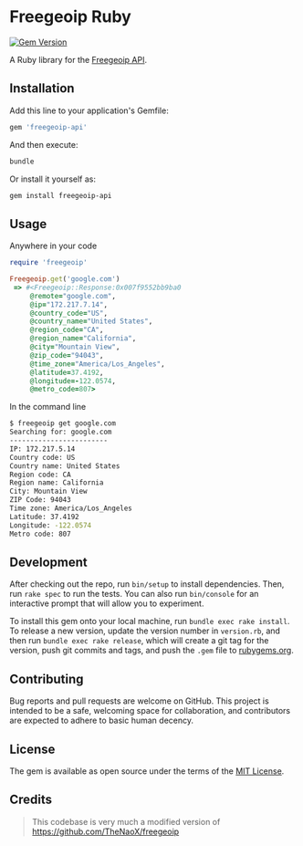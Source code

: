 # Freegeoip Ruby

[![Gem Version](https://badge.fury.io/rb/freegeoip-api.svg)](https://badge.fury.io/rb/freegeoip-api)

A Ruby library for the [Freegeoip API](https://freegeoip.app).

## Installation

Add this line to your application's Gemfile:

```ruby
gem 'freegeoip-api'
```

And then execute:

```bash
bundle
```

Or install it yourself as:

```bash
gem install freegeoip-api
```

## Usage

Anywhere in your code

```ruby
require 'freegeoip'

Freegeoip.get('google.com')
 => #<Freegeoip::Response:0x007f9552bb9ba0
     @remote="google.com",
     @ip="172.217.7.14",
     @country_code="US",
     @country_name="United States",
     @region_code="CA",
     @region_name="California",
     @city="Mountain View",
     @zip_code="94043",
     @time_zone="America/Los_Angeles",
     @latitude=37.4192,
     @longitude=-122.0574,
     @metro_code=807>
```

In the command line

```bash
$ freegeoip get google.com
Searching for: google.com
------------------------
IP: 172.217.5.14
Country code: US
Country name: United States
Region code: CA
Region name: California
City: Mountain View
ZIP Code: 94043
Time zone: America/Los_Angeles
Latitude: 37.4192
Longitude: -122.0574
Metro code: 807
```

## Development

After checking out the repo, run `bin/setup` to install dependencies. Then, run `rake spec` to run the tests. You can also run `bin/console` for an interactive prompt that will allow you to experiment.

To install this gem onto your local machine, run `bundle exec rake install`. To release a new version, update the version number in `version.rb`, and then run `bundle exec rake release`, which will create a git tag for the version, push git commits and tags, and push the `.gem` file to [rubygems.org](https://rubygems.org).

## Contributing

Bug reports and pull requests are welcome on GitHub.
This project is intended to be a safe, welcoming
space for collaboration, and contributors are
expected to adhere to basic human decency.

## License

The gem is available as open source under the terms of the [MIT License](http://opensource.org/licenses/MIT).

## Credits

> This codebase is very much a modified version of <https://github.com/TheNaoX/freegeoip>
